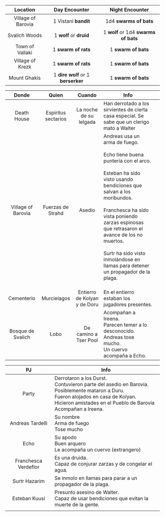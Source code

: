 


|      Location      |           Day Encounter            |           Night Encounter            |
| :----------------: | :--------------------------------: | :----------------------------------: |
| Village of Barovia |        1 Vistani **bandit**        |        1d4 **swarms of bats**        |
|   Svalich Woods    |      1 **wolf** or **druid**       | 1 **wolf** or 1d4 **swarms of bats** |
|  Town of Vallaki   |        1 **swarm of rats**         |         1 **swarm of bats**          |
|  Village of Krezk  |        1 **swarm of rats**         |         1 **swarm of bats**          |
|    Mount Ghakis    | 1 **dire wolf** or 1 **berserker** |         1 **swarm of bats**          |


|       Donde        |        Quien        |            Cuando            | Info                                                                                                                                                                                                                                                                                                                                                            |     |
| :----------------: | :-----------------: | :--------------------------: | --------------------------------------------------------------------------------------------------------------------------------------------------------------------------------------------------------------------------------------------------------------------------------------------------------------------------------------------------------------- | --- |
|    Death House     | Espiritus sectarios |    La noche de su lelgada    | Han derrotado a los sirvientes de cierta casa especial. Se sabe que un clerigo mato a Walter                                                                                                                                                                                                                                                                    |     |
| Village of Barovia |  Fuerzas de Strahd  |            Asedio            | Andreas usa un arma de fuego.<br><br>Echo tiene buena puntería con el arco.<br><br>Esteban ha sido visto usando bendiciones que salvan a los moribundos.<br><br>Franchesca ha sido vista poniendo zarzas espinosas que retrasaron el avance de los no muertos.<br><br>Surtr ha sido visto inmolándose en llamas para detener un propagador de la plaga.<br><br> |     |
|     Cementerio     |     Murcielagos     | Entierro de Kolyan y de Doru | En el entierro estaban los jugadores presentes.                                                                                                                                                                                                                                                                                                                 |     |
| Bosque de Svalich  |        Lobo         |    De camino a Tser Pool     | Acompañan a Ireena.<br>Parecen temer a lo desconocido.<br>Andreas tose mucho.<br>Un cuervo acompaña a Echo.                                                                                                                                                                                                                                                     |     |




|          PJ          | Info                                                                                                                                                                                                           |
| :------------------: | -------------------------------------------------------------------------------------------------------------------------------------------------------------------------------------------------------------- |
|        Party         | Derrotaron a los Durst.<br>Contuvieron parte del asedio en Barovia.<br>Posiblemente mataron a Duru.<br>Fueron alojados en casa de Kolyan.<br>Hicieron amistades en el Pueblo de Barovia<br>Acompañan a Ireena. |
|   Andreas Tardelli   | Su nombre<br>Arma de fuego<br>Tose mucho                                                                                                                                                                       |
|         Echo         | Su apodo<br>Buen arquero<br>Le acompaña un cuervo (extrangero)                                                                                                                                                 |
| Franchesca Verdeflor | Es una druida.<br>Capaz de conjurar zarzas y de congelar el agua.                                                                                                                                              |
|    Surtr Hazarim     | Se inmolo en llamas para parar a un propagador de la plaga.                                                                                                                                                    |
|    Esteban Kuusi     | Presunto asesino de Walter.<br>Capaz de usar bendiciones que evitan la muerte de la gente.                                                                                                                     |
|                      |                                                                                                                                                                                                                |

